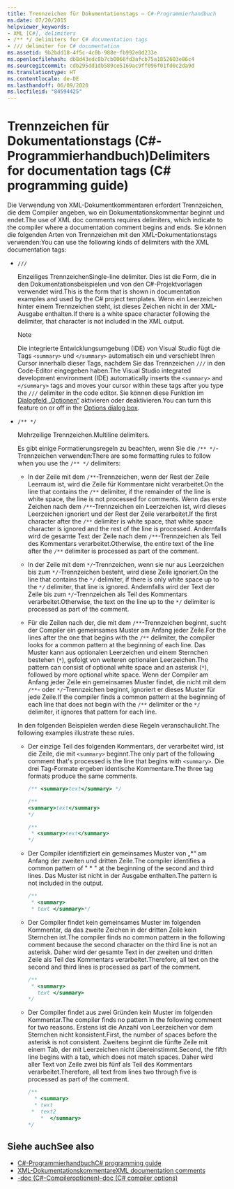 ```yaml
---
title: Trennzeichen für Dokumentationstags – C#-Programmierhandbuch
ms.date: 07/20/2015
helpviewer_keywords:
- XML [C#], delimiters
- /** */ delimiters for C# documentation tags
- /// delimiter for C# documentation
ms.assetid: 9b2bdd18-4f5c-4c0b-988e-fb992e0d233e
ms.openlocfilehash: db8d43edc8b7cb0066fd3afcb75a1852603e86c4
ms.sourcegitcommit: cdb295dd1db589ce5169ac9ff096f01fd0c2da9d
ms.translationtype: HT
ms.contentlocale: de-DE
ms.lasthandoff: 06/09/2020
ms.locfileid: "84594425"
---
```

# <a name="delimiters-for-documentation-tags-c-programming-guide"></a><span data-ttu-id="15ba2-102">Trennzeichen für Dokumentationstags (C#-Programmierhandbuch)</span><span class="sxs-lookup"><span data-stu-id="15ba2-102">Delimiters for documentation tags (C# programming guide)</span></span>

<span data-ttu-id="15ba2-103">Die Verwendung von XML-Dokumentkommentaren erfordert Trennzeichen, die dem Compiler angeben, wo ein Dokumentationskommentar beginnt und endet.</span><span class="sxs-lookup"><span data-stu-id="15ba2-103">The use of XML doc comments requires delimiters, which indicate to the compiler where a documentation comment begins and ends.</span></span> <span data-ttu-id="15ba2-104">Sie können die folgenden Arten von Trennzeichen mit den XML-Dokumentationstags verwenden:</span><span class="sxs-lookup"><span data-stu-id="15ba2-104">You can use the following kinds of delimiters with the XML documentation tags:</span></span>

- `///`

  <span data-ttu-id="15ba2-105">Einzeiliges Trennzeichen</span><span class="sxs-lookup"><span data-stu-id="15ba2-105">Single-line delimiter.</span></span> <span data-ttu-id="15ba2-106">Dies ist die Form, die in den Dokumentationsbeispielen und von den C#-Projektvorlagen verwendet wird.</span><span class="sxs-lookup"><span data-stu-id="15ba2-106">This is the form that is shown in documentation examples and used by the C# project templates.</span></span> <span data-ttu-id="15ba2-107">Wenn ein Leerzeichen hinter einem Trennzeichen steht, ist dieses Zeichen nicht in der XML-Ausgabe enthalten.</span><span class="sxs-lookup"><span data-stu-id="15ba2-107">If there is a white space character following the delimiter, that character is not included in the XML output.</span></span>

  > [!NOTE]
  > <span data-ttu-id="15ba2-108">Die integrierte Entwicklungsumgebung (IDE) von Visual Studio fügt die Tags `<summary>` und `</summary>` automatisch ein und verschiebt Ihren Cursor innerhalb dieser Tags, nachdem Sie das Trennzeichen `///` in den Code-Editor eingegeben haben.</span><span class="sxs-lookup"><span data-stu-id="15ba2-108">The Visual Studio integrated development environment (IDE) automatically inserts the `<summary>` and `</summary>` tags and moves your cursor within these tags after you type the `///` delimiter in the code editor.</span></span> <span data-ttu-id="15ba2-109">Sie können diese Funktion im [Dialogfeld „Optionen“](/visualstudio/ide/reference/options-text-editor-csharp-advanced) aktivieren oder deaktivieren.</span><span class="sxs-lookup"><span data-stu-id="15ba2-109">You can turn this feature on or off in the [Options dialog box](/visualstudio/ide/reference/options-text-editor-csharp-advanced).</span></span>
  
- `/** */`

  <span data-ttu-id="15ba2-110">Mehrzeilige Trennzeichen.</span><span class="sxs-lookup"><span data-stu-id="15ba2-110">Multiline delimiters.</span></span>

  <span data-ttu-id="15ba2-111">Es gibt einige Formatierungsregeln zu beachten, wenn Sie die `/** */`-Trennzeichen verwenden:</span><span class="sxs-lookup"><span data-stu-id="15ba2-111">There are some formatting rules to follow when you use the `/** */` delimiters:</span></span>
  
  - <span data-ttu-id="15ba2-112">In der Zeile mit dem `/**`-Trennzeichen, wenn der Rest der Zeile Leerraum ist, wird die Zeile für Kommentare nicht verarbeitet.</span><span class="sxs-lookup"><span data-stu-id="15ba2-112">On the line that contains the `/**` delimiter, if the remainder of the line is white space, the line is not processed for comments.</span></span> <span data-ttu-id="15ba2-113">Wenn das erste Zeichen nach dem `/**`-Trennzeichen ein Leerzeichen ist, wird dieses Leerzeichen ignoriert und der Rest der Zeile verarbeitet.</span><span class="sxs-lookup"><span data-stu-id="15ba2-113">If the first character after the `/**` delimiter is white space, that white space character is ignored and the rest of the line is processed.</span></span> <span data-ttu-id="15ba2-114">Andernfalls wird de gesamte Text der Zeile nach dem `/**`-Trennzeichen als Teil des Kommentars verarbeitet.</span><span class="sxs-lookup"><span data-stu-id="15ba2-114">Otherwise, the entire text of the line after the `/**` delimiter is processed as part of the comment.</span></span>

  - <span data-ttu-id="15ba2-115">In der Zeile mit dem `*/`-Trennzeichen, wenn sie nur aus Leerzeichen bis zum `*/`-Trennzeichen besteht, wird diese Zeile ignoriert.</span><span class="sxs-lookup"><span data-stu-id="15ba2-115">On the line that contains the `*/` delimiter, if there is only white space up to the `*/` delimiter, that line is ignored.</span></span> <span data-ttu-id="15ba2-116">Andernfalls wird der Text der Zeile bis zum `*/`-Trennzeichen als Teil des Kommentars verarbeitet.</span><span class="sxs-lookup"><span data-stu-id="15ba2-116">Otherwise, the text on the line up to the `*/` delimiter is processed as part of the comment.</span></span>
  
  - <span data-ttu-id="15ba2-117">Für die Zeilen nach der, die mit dem `/**`-Trennzeichen beginnt, sucht der Compiler ein gemeinsames Muster am Anfang jeder Zeile.</span><span class="sxs-lookup"><span data-stu-id="15ba2-117">For the lines after the one that begins with the `/**` delimiter, the compiler looks for a common pattern at the beginning of each line.</span></span> <span data-ttu-id="15ba2-118">Das Muster kann aus optionalen Leerzeichen und einem Sternchen bestehen (`*`), gefolgt von weiteren optionalen Leerzeichen.</span><span class="sxs-lookup"><span data-stu-id="15ba2-118">The pattern can consist of optional white space and an asterisk (`*`), followed by more optional white space.</span></span> <span data-ttu-id="15ba2-119">Wenn der Compiler am Anfang jeder Zeile ein gemeinsames Muster findet, die nicht mit dem `/**`- oder `*/`-Trennzeichen beginnt, ignoriert er dieses Muster für jede Zeile.</span><span class="sxs-lookup"><span data-stu-id="15ba2-119">If the compiler finds a common pattern at the beginning of each line that does not begin with the `/**` delimiter or the `*/` delimiter, it ignores that pattern for each line.</span></span>

  <span data-ttu-id="15ba2-120">In den folgenden Beispielen werden diese Regeln veranschaulicht.</span><span class="sxs-lookup"><span data-stu-id="15ba2-120">The following examples illustrate these rules.</span></span>

  - <span data-ttu-id="15ba2-121">Der einzige Teil des folgenden Kommentars, der verarbeitet wird, ist die Zeile, die mit `<summary>` beginnt.</span><span class="sxs-lookup"><span data-stu-id="15ba2-121">The only part of the following comment that's processed is the line that begins with `<summary>`.</span></span> <span data-ttu-id="15ba2-122">Die drei Tag-Formate ergeben identische Kommentare.</span><span class="sxs-lookup"><span data-stu-id="15ba2-122">The three tag formats produce the same comments.</span></span>

    ```csharp
    /** <summary>text</summary> */

    /**
    <summary>text</summary>
    */

    /**
     * <summary>text</summary>
    */
    ```

  - <span data-ttu-id="15ba2-123">Der Compiler identifiziert ein gemeinsames Muster von „\*“ am Anfang der zweiten und dritten Zeile.</span><span class="sxs-lookup"><span data-stu-id="15ba2-123">The compiler identifies a common pattern of " \* " at the beginning of the second and third lines.</span></span> <span data-ttu-id="15ba2-124">Das Muster ist nicht in der Ausgabe enthalten.</span><span class="sxs-lookup"><span data-stu-id="15ba2-124">The pattern is not included in the output.</span></span>

    ```csharp
    /**
     * <summary>
     * text </summary>*/
    ```

  - <span data-ttu-id="15ba2-125">Der Compiler findet kein gemeinsames Muster im folgenden Kommentar, da das zweite Zeichen in der dritten Zeile kein Sternchen ist.</span><span class="sxs-lookup"><span data-stu-id="15ba2-125">The compiler finds no common pattern in the following comment because the second character on the third line is not an asterisk.</span></span> <span data-ttu-id="15ba2-126">Daher wird der gesamte Text in der zweiten und dritten Zeile als Teil des Kommentars verarbeitet.</span><span class="sxs-lookup"><span data-stu-id="15ba2-126">Therefore, all text on the second and third lines is processed as part of the comment.</span></span>

    ```csharp
    /**
     * <summary>
       text </summary>
    */
    ```

  - <span data-ttu-id="15ba2-127">Der Compiler findet aus zwei Gründen kein Muster im folgenden Kommentar.</span><span class="sxs-lookup"><span data-stu-id="15ba2-127">The compiler finds no pattern in the following comment for two reasons.</span></span> <span data-ttu-id="15ba2-128">Erstens ist die Anzahl von Leerzeichen vor dem Sternchen nicht konsistent.</span><span class="sxs-lookup"><span data-stu-id="15ba2-128">First, the number of spaces before the asterisk is not consistent.</span></span> <span data-ttu-id="15ba2-129">Zweitens beginnt die fünfte Zeile mit einem Tab, der mit Leerzeichen nicht übereinstimmt.</span><span class="sxs-lookup"><span data-stu-id="15ba2-129">Second, the fifth line begins with a tab, which does not match spaces.</span></span> <span data-ttu-id="15ba2-130">Daher wird aller Text von Zeile zwei bis fünf als Teil des Kommentars verarbeitet.</span><span class="sxs-lookup"><span data-stu-id="15ba2-130">Therefore, all text from lines two through five is processed as part of the comment.</span></span>

    <!-- markdownlint-disable MD010 -->
    ```csharp
    /**
      * <summary>
      * text
     *  text2
        *  </summary>
    */
    ```
    <!-- markdownlint-enable MD010 -->

## <a name="see-also"></a><span data-ttu-id="15ba2-131">Siehe auch</span><span class="sxs-lookup"><span data-stu-id="15ba2-131">See also</span></span>

- [<span data-ttu-id="15ba2-132">C#-Programmierhandbuch</span><span class="sxs-lookup"><span data-stu-id="15ba2-132">C# programming guide</span></span>](../index.md)
- [<span data-ttu-id="15ba2-133">XML-Dokumentationskommentare</span><span class="sxs-lookup"><span data-stu-id="15ba2-133">XML documentation comments</span></span>](./index.md)
- [<span data-ttu-id="15ba2-134">-doc (C#-Compileroptionen)</span><span class="sxs-lookup"><span data-stu-id="15ba2-134">-doc (C# compiler options)</span></span>](../../language-reference/compiler-options/doc-compiler-option.md)
